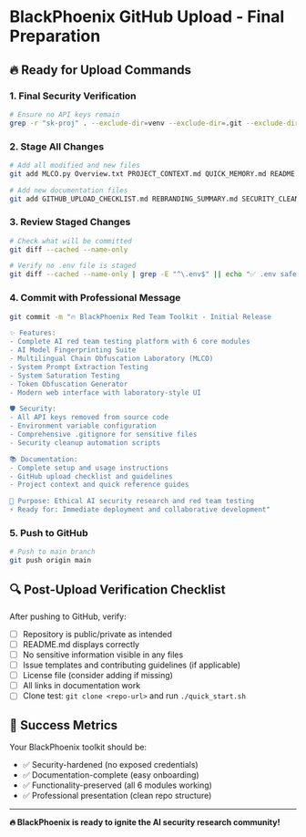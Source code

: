 # BlackPhoenix GitHub Upload - Final Preparation

## 🔥 Ready for Upload Commands

### 1. Final Security Verification
```bash
# Ensure no API keys remain
grep -r "sk-proj" . --exclude-dir=venv --exclude-dir=.git --exclude-dir=__pycache__ | grep -v "API_KEY_REMOVED_FOR_SECURITY" | grep -v "your_openai_api_key_here"
```

### 2. Stage All Changes
```bash
# Add all modified and new files
git add MLCO.py Overview.txt PROJECT_CONTEXT.md QUICK_MEMORY.md README.md memory_file_for_next_chat.md run.sh test_mlco_integration.sh

# Add new documentation files
git add GITHUB_UPLOAD_CHECKLIST.md REBRANDING_SUMMARY.md SECURITY_CLEANUP_SCRIPT.sh run_security_cleanup.sh
```

### 3. Review Staged Changes
```bash
# Check what will be committed
git diff --cached --name-only

# Verify no .env file is staged
git diff --cached --name-only | grep -E "^\.env$" || echo "✅ .env safely excluded"
```

### 4. Commit with Professional Message
```bash
git commit -m "🔥 BlackPhoenix Red Team Toolkit - Initial Release

✨ Features:
- Complete AI red team testing platform with 6 core modules
- AI Model Fingerprinting Suite
- Multilingual Chain Obfuscation Laboratory (MLCO)
- System Prompt Extraction Testing
- System Saturation Testing
- Token Obfuscation Generator
- Modern web interface with laboratory-style UI

🛡️ Security:
- All API keys removed from source code
- Environment variable configuration
- Comprehensive .gitignore for sensitive files
- Security cleanup automation scripts

📚 Documentation:
- Complete setup and usage instructions
- GitHub upload checklist and guidelines
- Project context and quick reference guides

🎯 Purpose: Ethical AI security research and red team testing
⚡ Ready for: Immediate deployment and collaborative development"
```

### 5. Push to GitHub
```bash
# Push to main branch
git push origin main
```

## 🔍 Post-Upload Verification Checklist

After pushing to GitHub, verify:

- [ ] Repository is public/private as intended
- [ ] README.md displays correctly
- [ ] No sensitive information visible in any files
- [ ] Issue templates and contributing guidelines (if applicable)
- [ ] License file (consider adding if missing)
- [ ] All links in documentation work
- [ ] Clone test: `git clone <repo-url>` and run `./quick_start.sh`

## 🎯 Success Metrics

Your BlackPhoenix toolkit should be:
- ✅ Security-hardened (no exposed credentials)
- ✅ Documentation-complete (easy onboarding)
- ✅ Functionality-preserved (all 6 modules working)
- ✅ Professional presentation (clean repo structure)

---

**🔥 BlackPhoenix is ready to ignite the AI security research community!**
